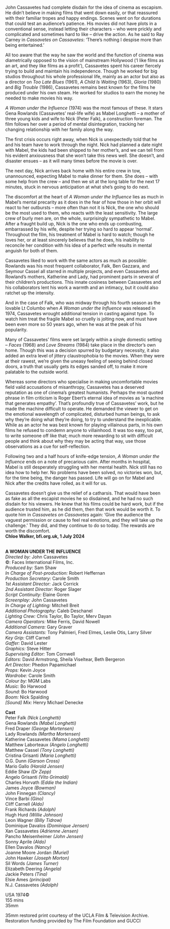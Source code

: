 
John Cassavetes had complete disdain for the idea of cinema as escapism.  
He didn’t believe in making films that went down easily, or that reassured with their familiar tropes and happy endings. Scenes went on for durations that could test an audience’s patience. His movies did not have plots in a conventional sense, instead letting their characters – who were prickly and complicated and sometimes hard to like – drive the action. As he said to Ray Carney in _Cassavetes on Cassavetes_: ‘There’s nothing I despise more than being entertained.’

All too aware that the way he saw the world and the function of cinema was diametrically opposed to the vision of mainstream Hollywood (‘I like films as an art, and they like films as a profit’), Cassavetes spent his career fiercely trying to build and maintain his independence. Though he worked for big studios throughout his whole professional life, mainly as an actor but also as a director on _Too Late Blues_ (1961), _A Child Is Waiting_ (1963), _Gloria_ (1980) and _Big Trouble_ (1986), Cassavetes remains best known for the films he produced under his own steam. He worked for studios to earn the money he needed to make movies his way.

_A Woman under the Influence_ (1974) was the most famous of these. It stars Gena Rowlands (Cassavetes’ real-life wife) as Mabel Longhetti – a mother of three young kids and wife to Nick (Peter Falk), a construction foreman. The film follows her over a period of mental disintegration, tracking her changing relationship with her family along the way.

The first crisis occurs right away, when Nick is unexpectedly told that he and his team have to work through the night. Nick had planned a date night with Mabel, the kids had been shipped to her mother’s, and we can tell from his evident anxiousness that she won’t take this news well. She doesn’t, and disaster ensues – as it will many times before the movie is over.

The next day, Nick arrives back home with his entire crew in tow, unannounced, expecting Mabel to make dinner for them. She does – with some help from the crew – and then we sit at the long table for the next 17 minutes, stuck in nervous anticipation at what she’s going to do next.

The discomfort at the heart of _A Woman under the Influence_ lies as much in Mabel’s mental precarity as it does in the fear of how those in her orbit will react to her outbursts – more often than not it is Nick, the one who should be the most used to them, who reacts with the least sensitivity. The large crew of burly men are, on the whole, surprisingly sympathetic to Mabel. After a fraught build up, Nick is the one who ends up combusting, embarrassed by his wife, despite her trying so hard to appear ‘normal’. Throughout the film, his treatment of Mabel is hard to watch; though he loves her, or at least sincerely believes that he does, his inability to reconcile her condition with his idea of a perfect wife results in mental anguish for both of them.

Cassavetes liked to work with the same actors as much as possible: Rowlands was his most frequent collaborator, Falk, Ben Gazzara, and Seymour Cassel all starred in multiple projects, and even Cassavetes and Rowland’s mothers, Katherine and Lady, had prominent parts in several of their children’s productions. This innate cosiness between Cassavetes and his collaborators lent his work a warmth and an intimacy, but it could also ratchet up the intensity.

And in the case of Falk, who was midway through his fourth season as the lovable Lt Columbo when _A Woman under the Influence_ was released in 1974, Cassavetes wrought additional tension in casting against type. To watch him treat the fragile Mabel so cruelly is jolting now, and must have been even more so 50 years ago, when he was at the peak of his popularity.

Many of Cassavetes’ films were set largely within a single domestic setting – _Faces_ (1968) and _Love Streams_ (1984) take place in the director’s own home. Though this was a decision spurred by budgetary necessity, it also added an extra level of jittery claustrophobia to the movies. When they were at their rawest, we’re given the uneasy feeling of seeing behind closed doors, a truth that usually gets its edges sanded off, to make it more palatable to the outside world.

Whereas some directors who specialise in making uncomfortable movies field valid accusations of misanthropy, Cassavetes has a deserved reputation as one of cinema’s greatest humanists. Perhaps the most quoted phrase in film criticism is Roger Ebert’s eternal idea of movies as ‘a machine that generates empathy’. That’s profoundly true of Cassavetes’ work, but he made the machine difficult to operate. He demanded the viewer to get on the emotional wavelength of complicated, disturbed human beings, to ask why they’re doing what they’re doing, to try to understand the inexplicable. While as an actor he was best known for playing villainous parts, in his own films he refused to condemn anyone to villainhood. It was too easy, too pat, to write someone off like that; much more rewarding to sit with difficult people and think about why they may be acting that way, use those observations as a cue for self-reflection.

Following two and a half hours of knife-edge tension, _A Woman under the Influence_ ends on a note of precarious calm. After months in hospital, Mabel is still desperately struggling with her mental health. Nick still has no idea how to help her. No problems have been solved, no victories won, but, for the time being, the danger has passed. Life will go on for Mabel and Nick after the credits have rolled, as it will for us.

Cassavetes doesn’t give us the relief of a catharsis. That would have been as fake as all the escapist movies he so disdained, and he had no such disdain for his viewers. He knew that his films could be hard work, but if the audience trusted him, as he did them, then that work would be worth it. To quote him in _Cassavetes on Cassavetes_ again: ‘Give the audience the vaguest permission or cause to feel real emotions, and they will take up the challenge.’ They did, and they continue to do so today. The rewards are worth the discomfort.  
**Chloe Walker, bfi.org.uk, 1 July 2024**
<br><br>

**A WOMAN UNDER THE INFLUENCE**  
_Directed by:_ John Cassavetes  
©: Faces International Films, Inc.  
_Produced by:_ Sam Shaw  
_In Charge of Post-production:_ Robert Heffernan  
_Production Secretary:_ Carole Smith  
_1st Assistant Director:_ Jack Corrick  
_2nd Assistant Director:_ Roger Slager  
_Script Continuity:_ Elaine Goren  
_Screenplay:_ John Cassavetes  
_In Charge of Lighting:_ Mitchell Breit  
_Additional Photography:_ Caleb Deschanel  
_Lighting Crew:_ Chris Taylor, Bo Taylor, Merv Dayan  
_Camera Operators:_ Mike Ferris, David Nowell  
_Additional Camera:_ Gary Graver  
_Camera Assistants:_ Tony Palmieri, Fred Elmes, Leslie Otis, Larry Silver  
_Key Grip:_ Cliff Carnell  
_Gaffer:_ David Lester  
_Graphics:_ Steve Hitter  
_Supervising Editor:_ Tom Cornwell  
_Editors:_ David Armstrong, Sheila Viseltear,  Beth Bergeron  
_Art Director:_ Phedon Papamichael  
_Props:_ Kevin Joyce  
_Wardrobe:_ Carole Smith  
_Colour by:_ MGM Labs  
_Music:_ Bo Harwood  
_Sound:_ Bo Harwood  
_Boom:_ Nick Spalding  
_[Sound] Mix:_ Henry Michael Denecke  

**Cast**  
Peter Falk _(Nick Longhetti)_  
Gena Rowlands _(Mabel Longhetti)_  
Fred Draper _(George Mortensen)_  
Lady Rowlands _(Martha Mortensen)_  
Katherine Cassavetes _(Mama Longhetti)_  
Matthew Laborteaux _(Angelo Longhetti)_  
Matthew Cassel _(Tony Longhetti)_  
Cristina Grisanti _(Maria Longhetti)_  
O.G. Dunn _(Garson Cross)_  
Mario Gallo _(Harold Jensen)_  
Eddie Shaw _(Dr Zepp)_  
Angelo Grisanti _(Vito Grimaldi)_  
Charles Horvath _(Eddie the Indian)_  
James Joyce _(Bowman)_  
John Finnegan _(Clancy)_  
Vince Barbi _(Gino)_  
Cliff Carnell _(Aldo)_  
Frank Richards _(Adolph)_  
Hugh Hurd _(Willie Johnson)_  
Leon Wagner _(Billy Tidrow)_  
Dominique Davalos _(Dominique Jensen)_  
Xan Cassavetes _(Adrienne Jensen)_  
Pancho Meisenheimer _(John Jensen)_  
Sonny Aprile _(Aldo)_  
Ellen Davalos _(Nancy)_  
Joanne Moore Jordan _(Muriel)_  
John Hawker _(Joseph Morton)_  
Sil Words _(James Turner)_  
Elizabeth Deering _(Angela)_  
Jackie Peters _(Tina)_  
Elsie Ames _(principal)_  
N.J. Cassavetes _(Adolph)_  

USA 1974©  
155 mins  
35mm

35mm restored print courtesy of the UCLA Film & Television Archive. Restoration funding provided by The Film Foundation and GUCCI
<br><br>
<!--stackedit_data:
eyJoaXN0b3J5IjpbMjExOTkxNTk0M119
-->